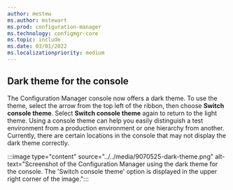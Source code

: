 ```yaml
---
author: mestew
ms.author: mstewart
ms.prod: configuration-manager
ms.technology: configmgr-core
ms.topic: include
ms.date: 03/01/2022
ms.localizationpriority: medium
---
```


## <a name="bkmk_dark"></a> Dark theme for the console
<!--9070525-->
The Configuration Manager console now offers a dark theme. To use the theme, select the arrow from the top left of the ribbon, then choose **Switch console theme**. Select **Switch console theme** again to return to the light theme. Using a console theme can help you easily distinguish a test environment from a production environment or one hierarchy from another. Currently, there are certain locations in the console that may not display the dark theme correctly.  

:::image type="content" source="../../media/9070525-dark-theme.png" alt-text="Screenshot of the Configuration Manager using the dark theme for the console. The 'Switch console theme' option is displayed in the upper right corner of the image.":::
